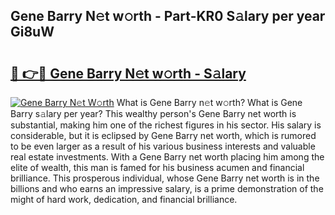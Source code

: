 ## Gene Barry N𝚎t w𝚘rth - Part-KR0 S𝚊lary per year Gi8uW

# <h2><a href="http://gc41bsv.nevu.top/?p=Gene+Barry">🔗 👉🔴 Gene Barry N𝚎t w𝚘rth - S𝚊lary</a></h2>

[![Gene Barry N𝚎t W𝚘rth](https://i.imgur.com/Oavwk0R.jpeg)](http://gc41bsv.nevu.top/?p=Gene+Barry)
What is Gene Barry n𝚎t w𝚘rth? What is Gene Barry s𝚊lary per year?
This wealthy person's Gene Barry net worth is substantial, making him one of the richest figures in his sector. His salary is considerable, but it is eclipsed by Gene Barry net worth, which is rumored to be even larger as a result of his various business interests and valuable real estate investments. With a Gene Barry net worth placing him among the elite of wealth, this man is famed for his business acumen and financial brilliance. This prosperous individual, whose Gene Barry net worth is in the billions and who earns an impressive salary, is a prime demonstration of the might of hard work, dedication, and financial brilliance.
